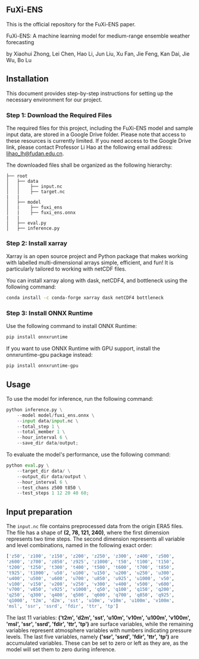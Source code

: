 ## FuXi-ENS


This is the official repository for the FuXi-ENS paper.

FuXi-ENS: A machine learning model for medium-range ensemble weather forecasting

by Xiaohui Zhong, Lei Chen, Hao Li, Jun Liu, Xu Fan, Jie Feng, Kan Dai, Jie Wu, Bo Lu


## Installation
This document provides step-by-step instructions for setting up the necessary environment for our project.

### Step 1: Download the Required Files

The required files for this project, including the FuXi-ENS model and sample input data, are stored in a Google Drive folder. Please note that access to these resources is currently limited. If you need access to the Google Drive link, please contact Professor Li Hao at the following email address: lihao_lh@fudan.edu.cn.

The downloaded files shall be organized as the following hierarchy:

```plain
├── root
│   ├── data
│   │    ├── input.nc
│   │    ├── target.nc
|   |
│   ├── model
│   |    ├── fuxi_ens
│   |    ├── fuxi_ens.onnx
|   |   
│   ├── eval.py
│   ├── inference.py

```


### Step 2: Install xarray

Xarray is an open source project and Python package that makes working with labelled multi-dimensional arrays simple, efficient, and fun! It is particularly tailored to working with netCDF files.

You can install xarray along with dask, netCDF4, and bottleneck using the following command:

```bash
conda install -c conda-forge xarray dask netCDF4 bottleneck
```

### Step 3: Install ONNX Runtime

Use the following command to install ONNX Runtime:

```bash
pip install onnxruntime
```

If you want to use ONNX Runtime with GPU support, install the onnxruntime-gpu package instead:

```bash
pip install onnxruntime-gpu
```


## Usage
To use the model for inference, run the following command:

```python 
python inference.py \
    --model model/fuxi_ens.onnx \
    --input data/input.nc \
    --total_step 1 \
    --total_member 1 \
    --hour_interval 6 \
    --save_dir data/output;
```

To evaluate the model's performance, use the following command:

```python 
python eval.py \
    --target_dir data/ \
    --output_dir data/output \
    --hour_interval 6 \
    --test_chans z500 t850 \
    --test_steps 1 12 20 40 60;
```



## Input preparation 

The `input.nc` file contains preprocessed data from the origin ERA5 files. The file has a shape of **(2, 78, 121, 240)**, where the first dimension represents two time steps. The second dimension represents all variable and level combinations, named in the following exact order:



```python
['z50', 'z100', 'z150', 'z200', 'z250', 'z300', 'z400', 'z500',
'z600', 'z700', 'z850', 'z925', 'z1000', 't50', 't100', 't150',
't200', 't250', 't300', 't400', 't500', 't600', 't700', 't850',
't925', 't1000', 'u50', 'u100', 'u150', 'u200', 'u250', 'u300',
'u400', 'u500', 'u600', 'u700', 'u850', 'u925', 'u1000', 'v50',
'v100', 'v150', 'v200', 'v250', 'v300', 'v400', 'v500', 'v600',
'v700', 'v850', 'v925', 'v1000', 'q50', 'q100', 'q150', 'q200',
'q250', 'q300', 'q400', 'q500', 'q600', 'q700', 'q850', 'q925',
'q1000', 't2m', 'd2m', 'sst', 'u10m', 'v10m', 'u100m', 'v100m',
'msl', 'ssr', 'ssrd', 'fdir', 'ttr', 'tp']
```

The last 11 variables: **('t2m', 'd2m', 'sst', 'u10m', 'v10m', 'u100m', 'v100m',
'msl', 'ssr', 'ssrd', 'fdir', 'ttr', 'tp')** are surface variables, while the remaining variables represent atmosphere variables with numbers indicating pressure levels. The last five variables, namely **('ssr', 'ssrd', 'fdir', 'ttr', 'tp')** are accumulated variables. These can be set to zero or left as they are, as the model will set them to zero during inference.
